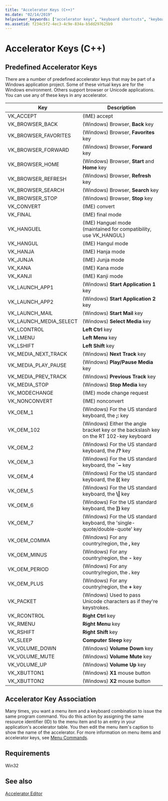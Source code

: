 ```yaml
---
title: "Accelerator Keys (C++)"
ms.date: "02/14/2019"
helpviewer_keywords: ["accelerator keys", "keyboard shortcuts", "keyboard shortcuts [C++], predefined", "menus [C++], shortcut keys", "keyboard shortcuts [C++], menu association"]
ms.assetid: f234c5f2-4ec3-4c9e-834a-b5dd297625b9
---
```

# Accelerator Keys (C++)

## Predefined Accelerator Keys

There are a number of predefined accelerator keys that may be part of a Windows application project. Some of these virtual keys are for the Windows environment. Others support browser or Unicode applications. You can use any of these keys in any accelerator.

|Key|Description|
|---------|-----------------|
|VK_ACCEPT|(IME) accept|
|VK_BROWSER_BACK|(Windows) Browser, **Back** key|
|VK_BROWSER_FAVORITES|(Windows) Browser, **Favorites** key|
|VK_BROWSER_FORWARD|(Windows) Browser, **Forward** key|
|VK_BROWSER_HOME|(Windows) Browser, **Start** and **Home** key|
|VK_BROWSER_REFRESH|(Windows) Browser, **Refresh** key|
|VK_BROWSER_SEARCH|(Windows) Browser, **Search** key|
|VK_BROWSER_STOP|(Windows) Browser, **Stop** key|
|VK_CONVERT|(IME) convert|
|VK_FINAL|(IME) final mode|
|VK_HANGUEL|(IME) Hanguel mode (maintained for compatibility, use VK_HANGUL)|
|VK_HANGUL|(IME) Hangul mode|
|VK_HANJA|(IME) Hanja mode|
|VK_JUNJA|(IME) Junja mode|
|VK_KANA|(IME) Kana mode|
|VK_KANJI|(IME) Kanji mode|
|VK_LAUNCH_APP1|(Windows) **Start Application 1** key|
|VK_LAUNCH_APP2|(Windows) **Start Application 2** key|
|VK_LAUNCH_MAIL|(Windows) **Start Mail** key|
|VK_LAUNCH_MEDIA_SELECT|(Windows) **Select Media** key|
|VK_LCONTROL|**Left Ctrl** key|
|VK_LMENU|**Left Menu** key|
|VK_LSHIFT|**Left Shift** key|
|VK_MEDIA_NEXT_TRACK|(Windows) **Next Track** key|
|VK_MEDIA_PLAY_PAUSE|(Windows) **Play/Pause Media** key|
|VK_MEDIA_PREV_TRACK|(Windows) **Previous Track** key|
|VK_MEDIA_STOP|(Windows) **Stop Media** key|
|VK_MODECHANGE|(IME) mode change request|
|VK_NONCONVERT|(IME) nonconvert|
|VK_OEM_1|(Windows) For the US standard keyboard, the **;:** key|
|VK_OEM_102|(Windows) Either the angle bracket key or the backslash key on the RT 102-key keyboard|
|VK_OEM_2|(Windows) For the US standard keyboard, the **/?** key|
|VK_OEM_3|(Windows) For the US standard keyboard, the **`~** key|
|VK_OEM_4|(Windows) For the US standard keyboard, the **[{** key|
|VK_OEM_5|(Windows) For the US standard keyboard, the **\\&#124;** key|
|VK_OEM_6|(Windows) For the US standard keyboard, the **]}** key|
|VK_OEM_7|(Windows) For the US standard keyboard, the 'single-quote/double-quote' key|
|VK_OEM_COMMA|(Windows) For any country/region, the **,** key|
|VK_OEM_MINUS|(Windows) For any country/region, the **-** key|
|VK_OEM_PERIOD|(Windows) For any country/region, the **.** key|
|VK_OEM_PLUS|(Windows) For any country/region, the **+** key|
|VK_PACKET|(Windows) Used to pass Unicode characters as if they're keystrokes.|
|VK_RCONTROL|**Right Ctrl** key|
|VK_RMENU|**Right Menu** key|
|VK_RSHIFT|**Right Shift** key|
|VK_SLEEP|**Computer Sleep** key|
|VK_VOLUME_DOWN|(Windows) **Volume Down** key|
|VK_VOLUME_MUTE|(Windows) **Volume Mute** key|
|VK_VOLUME_UP|(Windows) **Volume Up** key|
|VK_XBUTTON1|(Windows) **X1** mouse button|
|VK_XBUTTON2|(Windows) **X2** mouse button|

## Accelerator Key Association

Many times, you want a menu item and a keyboard combination to issue the same program command. You do this action by assigning the same resource identifier (ID) to the menu item and to an entry in your application's accelerator table. You then edit the menu item's caption to show the name of the accelerator. For more information on menu items and accelerator keys, see [Menu Commands](../windows/associating-a-menu-command-with-an-accelerator-key.md).

## Requirements

Win32

## See also

[Accelerator Editor](../windows/accelerator-editor.md)<br/>
